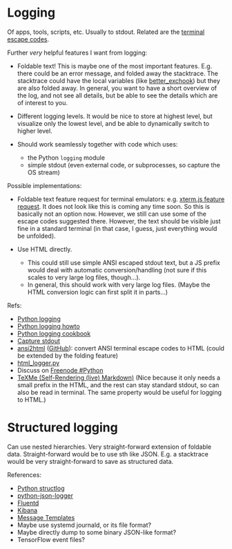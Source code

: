 
# Logging

Of apps, tools, scripts, etc.
Usually to stdout. Related are the [terminal escape codes](terminal-escape-codes.md).

Further *very* helpful features I want from logging:

* Foldable text! This is maybe one of the most important features.
  E.g. there could be an error message, and folded away the stacktrace.
  The stacktrace could have the local variables (like [better_exchook](https://pypi.org/project/better_exchook/))
  but they are also folded away.
  In general, you want to have a short overview of the log, and not see all details,
  but be able to see the details which are of interest to you.

* Different logging levels.
  It would be nice to store at highest level,
  but visualize only the lowest level,
  and be able to dynamically switch to higher level.

* Should work seamlessly together with code which uses:
  - the Python `logging` module
  - simple stdout
    (even external code, or subprocesses, so capture the OS stream)


Possible implementations:

* Foldable text feature request for terminal emulators: e.g. [xterm.js feature request](https://github.com/xtermjs/xterm.js/issues/1875).
  It does not look like this is coming any time soon.
  So this is basically not an option now.
  However, we still can use some of the escape codes suggested there.
  However, the text should be visible just fine in a standard terminal
  (in that case, I guess, just everything would be unfolded).

* Use HTML directly.
  - This could still use simple ANSI escaped stdout text,
    but a JS prefix would deal with automatic conversion/handling
    (not sure if this scales to very large log files, though...).
  - In general, this should work with very large log files.
    (Maybe the HTML conversion logic can first split it in parts...)


Refs:

* [Python logging](https://docs.python.org/3/library/logging.html)
* [Python logging howto](https://docs.python.org/3/howto/logging.html)
* [Python logging cookbook](https://docs.python.org/3/howto/logging-cookbook.html)
* [Capture stdout](https://docs.pytest.org/en/latest/capture.html)
* [ansi2html](https://pypi.org/project/ansi2html/) ([GitHub](https://github.com/ralphbean/ansi2html)):
  convert ANSI terminal escape codes to HTML
  (could be extended by the folding feature)
* [html_logger.py](https://gist.github.com/ColinDuquesnoy/8296508)
* Discuss on [Freenode #Python](https://webchat.freenode.net/)
* [TeXMe (Self-Rendering (live) Markdown)](https://opendocs.github.io/texme/examples/demo.html)
  (Nice because it only needs a small prefix in the HTML,
   and the rest can stay standard stdout, so can also be read in terminal.
   The same property would be useful for logging to HTML.)


# Structured logging

Can use nested hierarchies.
Very straight-forward extension of foldable data.
Straight-forward would be to use sth like JSON.
E.g. a stacktrace would be very straight-forward to save as structured data.

References:

* [Python structlog](https://github.com/hynek/structlog)
* [python-json-logger](https://github.com/madzak/python-json-logger)
* [Fluentd](https://www.fluentd.org/)
* [Kibana](https://www.elastic.co/kibana)
* [Message Templates](https://messagetemplates.org/)
* Maybe use systemd journald, or its file format?
* Maybe directly dump to some binary JSON-like format?
* TensorFlow event files?
